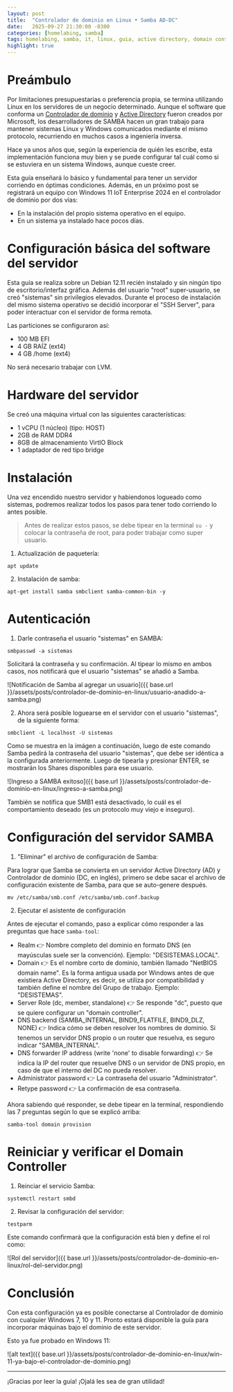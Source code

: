 ```yaml
---
layout: post
title:  "Controlador de dominio en Linux • Samba AD-DC"
date:   2025-09-27 21:30:00 -0300
categories: [homelabing, samba]
tags: homelabing, samba, it, linux, guia, active directory, domain controller, linux, samba-ad-dc
highlight: true
---
```


# Preámbulo

Por limitaciones presupuestarias o preferencia propia, se termina utilizando Linux en los servidores de un negocio determinado. Aunque el software que conforma un [Controlador de dominio](https://es.wikipedia.org/wiki/Controlador_de_dominio) y [Active Directory](https://es.wikipedia.org/wiki/Active_Directory) fueron creados por Microsoft, los desarrolladores de SAMBA hacen un gran trabajo para mantener sistemas Linux y Windows comunicados mediante el mismo protocolo, recurriendo en muchos casos a ingeniería inversa.

Hace ya unos años que, según la experiencia de quién les escribe, esta implementación funciona muy bien y se puede configurar tal cuál como si se estuviera en un sistema Windows, aunque cueste creer.

Esta guía enseñará lo básico y fundamental para tener un servidor corriendo en óptimas condiciones. Además, en un próximo post se registrará un equipo con Windows 11 IoT Enterprise 2024 en el controlador de dominio por dos vías:
- En la instalación del propio sistema operativo en el equipo.
- En un sistema ya instalado hace pocos días.

# Configuración básica del software del servidor

Esta guía se realiza sobre un Debian 12.11 recién instalado y sin ningún tipo de escritorio/interfaz gráfica. 
Además del usuario "root" super-usuario, se creó "sistemas" sin privilegios elevados.
Durante el proceso de instalación del mismo sistema operativo se decidió incorporar el "SSH Server", para poder interactuar con el servidor de forma remota.

Las particiones se configuraron así:
- 100 MB EFI
- 4 GB RAÍZ (ext4)
- 4 GB /home (ext4)

No será necesario trabajar con LVM.

# Hardware del servidor

Se creó una máquina virtual con las siguientes características:
- 1 vCPU (1 núcleo) (tipo: HOST)
- 2GB de RAM DDR4
- 8GB de almacenamiento VirtIO Block
- 1 adaptador de red tipo bridge

# Instalación

Una vez encendido nuestro servidor y habiendonos logueado como sistemas, podremos realizar todos los pasos para tener todo corriendo lo antes posible.

> Antes de realizar estos pasos, se debe tipear en la terminal `su -` y colocar la contraseña de root, para poder trabajar como super usuario.

1. Actualización de paquetería:

```
apt update
```

2. Instalación de samba:

```
apt-get install samba smbclient samba-common-bin -y
```

# Autenticación

1. Darle contraseña el usuario "sistemas" en SAMBA:

```
smbpasswd -a sistemas
```

Solicitará la contraseña y su confirmación. Al tipear lo mismo en ambos casos, nos notificará que el usuario "sistemas" se añadió a Samba.

![Notificación de Samba al agregar un usuario]({{ base.url }}/assets/posts/controlador-de-dominio-en-linux/usuario-anadido-a-samba.png)

2. Ahora será posible loguearse en el servidor con el usuario "sistemas", de la siguiente forma:

```
smbclient -L localhost -U sistemas
```

Como se muestra en la imágen a continuación, luego de este comando Samba pedirá la contraseña del usuario "sistemas", que debe ser idéntica a la configurada anteriormente. Luego de tipearla y presionar ENTER, se mostrarán los Shares disponibles para ese usuario.

![Ingreso a SAMBA exitoso]({{ base.url }}/assets/posts/controlador-de-dominio-en-linux/ingreso-a-samba.png)

También se notifica que SMB1 está desactivado, lo cuál es el comportamiento deseado (es un protocolo muy viejo e inseguro).

# Configuración del servidor SAMBA

1. "Eliminar" el archivo de configuración de Samba:

Para lograr que Samba se convierta en un servidor Active Directory (AD) y Controlador de dominio (DC, en inglés), primero se debe sacar el archivo de configuración existente de Samba, para que se auto-genere después. 

```
mv /etc/samba/smb.conf /etc/samba/smb.conf.backup
```

2. Ejecutar el asistente de configuración

Antes de ejecutar el comando, paso a explicar cómo responder a las preguntas que hace `samba-tool`:

- Realm 👉 Nombre completo del dominio en formato DNS (en mayúsculas suele ser la convención). Ejemplo: "DESISTEMAS.LOCAL".
- Domain 👉 Es el nombre corto de dominio, también llamado "NetBIOS domain name". Es la forma antigua usada por Windows antes de que existiera Active Directory, es decir, se utiliza por compatibilidad y también define el nombre del Grupo de trabajo. Ejemplo: "DESISTEMAS".
- Server Role (dc, member, standalone) 👉 Se responde "dc", puesto que se quiere configurar un "domain controller".
- DNS backend (SAMBA_INTERNAL, BIND9_FLATFILE, BIND9_DLZ, NONE) 👉 Indica cómo se deben resolver los nombres de dominio. Si tenemos un servidor DNS propio o un router que resuelva, es seguro indicar "SAMBA_INTERNAL".
- DNS forwarder IP address (write 'none' to disable forwarding) 👉 Se indica la IP del router que resuelve DNS o un servidor de DNS propio, en caso de que el interno del DC no pueda resolver.
- Administrator password 👉 La contraseña del usuario "Administrator".
- Retype password 👉 La confirmación de esa contraseña.

Ahora sabiendo qué responder, se debe tipear en la terminal, respondiendo las 7 preguntas según lo que se explicó arriba:

```
samba-tool domain provision
```

# Reiniciar y verificar el Domain Controller

1. Reinciar el servicio Samba:

```
systemctl restart smbd
```

2. Revisar la configuración del servidor:

```
testparm
```

Este comando confirmará que la configuración está bien y define el rol como:

![Rol del servidor]({{ base.url }}/assets/posts/controlador-de-dominio-en-linux/rol-del-servidor.png)

# Conclusión

Con esta configuración ya es posible conectarse al Controlador de dominio con cualquier Windows 7, 10 y 11. Pronto estará disponible la guía para incorporar máquinas bajo el dominio de este servidor.

Esto ya fue probado en Windows 11:

![alt text]({{ base.url }}/assets/posts/controlador-de-dominio-en-linux/win-11-ya-bajo-el-controlador-de-dominio.png)

---

¡Gracias por leer la guía! ¡Ojalá les sea de gran utilidad!